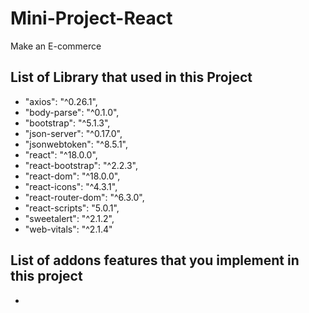 # Mini-Project-React
Make an E-commerce
## List of Library that used in this Project

- "axios": "^0.26.1",
- "body-parse": "^0.1.0",
- "bootstrap": "^5.1.3",
- "json-server": "^0.17.0",
- "jsonwebtoken": "^8.5.1",
- "react": "^18.0.0",
- "react-bootstrap": "^2.2.3",
- "react-dom": "^18.0.0",
- "react-icons": "^4.3.1",
- "react-router-dom": "^6.3.0",
- "react-scripts": "5.0.1",
- "sweetalert": "^2.1.2",
- "web-vitals": "^2.1.4"

## List of addons features that you implement in this project

- 
